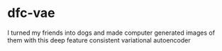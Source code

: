 # dfc-vae
I turned my friends into dogs and made computer generated images of them with this deep feature consistent variational autoencoder
